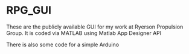 # RPG_GUI

These are the publicly available GUI for my work at Ryerson Propulsion Group. It is coded via MATLAB using Matlab App Designer API

There is also some code for a simple Arduino
